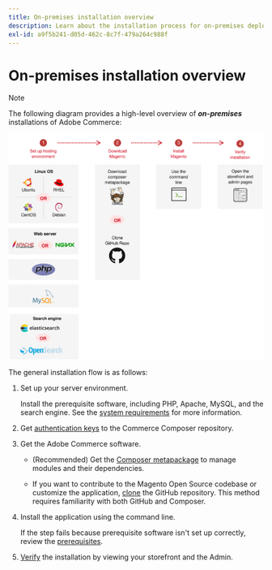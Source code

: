 ```yaml
---
title: On-premises installation overview
description: Learn about the installation process for on-premises deployments of Adobe Commerce.
exl-id: a9f5b241-d05d-462c-8c7f-479a264c988f
---
```

# On-premises installation overview

>[!NOTE]
>
>The following diagram provides a high-level overview of _**on-premises**_ installations of Adobe Commerce:

![How installation works](../assets/installation/install-diagram-24.svg)

The general installation flow is as follows:

1. Set up your server environment.

   Install the prerequisite software, including PHP, Apache, MySQL, and the search engine. See the [system requirements](system-requirements.md) for more information.

1. Get [authentication keys](prerequisites/authentication-keys.md) to the Commerce Composer repository.

1. Get the Adobe Commerce software.

   * (Recommended) Get the [Composer metapackage](composer.md) to manage modules and their dependencies.

   * If you want to contribute to the Magento Open Source codebase or customize the application, [clone](https://developer.adobe.com/commerce/contributor/guides/install/clone-repository/) the GitHub repository. This method requires familiarity with both GitHub and Composer.

1. Install the application using the command line.

   If the step fails because prerequisite software isn't set up correctly, review the [prerequisites](prerequisites/overview.md).

1. [Verify](next-steps/verify.md) the installation by viewing your storefront and the Admin.
